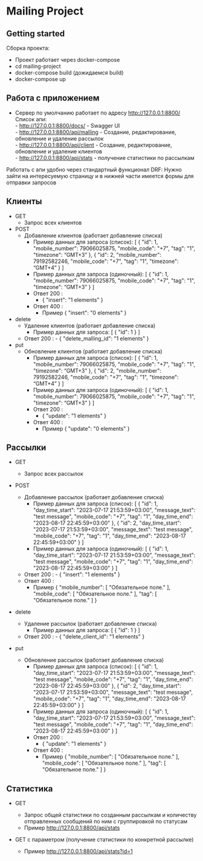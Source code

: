 # Mailing Project


## Getting started

Сборка проекта:
 - Проект работает через docker-compose
 - cd mailing-project
 - docker-compose build (дожидаемся build)
 - docker-compose up


## Работа с приложением

 - Сервер по умолчанию работает по адресу http://127.0.0.1:8800/<br>
	Список апи:<br>
		- http://127.0.0.1:8800/docs/ - Swagger UI <br>
		- http://127.0.0.1:8800/api/malling - Создание, редактирование, обновление и удаление рассылок<br>
		- http://127.0.0.1:8800/api/client - Создание, редактирование, обновление и удаление клиентов<br>
		- http://127.0.0.1:8800/api/stats - получение статистики по рассылкам<br>

Работать с апи удобно через стандартный функционал DRF:
	Нужно зайти на интересуемую страницу и в нижней части имеется формы для отправки запросов

## Клиенты

 - GET
 	- Запрос всех клиентов
 - POST
 	- Добавление клиентов (работает добавление списка)
 		- Пример данных для запроса (список):
 				[
					{
						"id": 1,
						"mobile_number": 79066025875,
						"mobile_code": "+7",
						"tag": "1",
						"timezone": “GMT+3”
					},
					{
						"id": 2,
						"mobile_number": 79192582246,
						"mobile_code": "+7",
						"tag": "1",
						"timezone": “GMT+4”
					}
				]
		- Пример данных для запроса (одиночный):
 				[
					{
						"id": 1,
						"mobile_number": 79066025875,
						"mobile_code": "+7",
						"tag": "1",
						"timezone": “GMT+3”
					}
				]
		- Ответ 200 :
			- {
					"insert": "1 elements"
				}
		- Ответ 400 :
			- Пример {
						"insert": "0 elements"
					}
  - delete
 	- Удаление клиентов (работает добавление списка)
 		- Пример данных для запроса:
 				[
					{
						"id": 1
					}
				]
	- Ответ 200 :
			- {
					"delete_malling_id": "1 elements"
				}		
  - put
 	- Обновление клиентов (работает добавление списка)
 		- Пример данных для запроса (список):
 				[
					{
						"id": 1,
						"mobile_number": 79066025875,
						"mobile_code": "+7",
						"tag": "1",
						"timezone": “GMT+3”
					},
					{
						"id": 2,
						"mobile_number": 79192582246,
						"mobile_code": "+7",
						"tag": "1",
						"timezone": “GMT+4”
					}
				]
		- Пример данных для запроса (одиночный):
 				[
					{
						"id": 1,
						"mobile_number": 79066025875,
						"mobile_code": "+7",
						"tag": "1",
						"timezone": “GMT+3”
					}
				]
		- Ответ 200 :
			- {
					"update": "1 elements"
				}
		- Ответ 400 :
			- Пример {
						"update": "0 elements"
					}
## Рассылки
  - GET
 	- Запрос всех рассылок
 - POST
 	- Добавление рассылок (работает добавление списка)
 		- Пример данных для запроса (список):
 				[
					{
						"id": 1,
						"day_time_start": "2023-07-17 21:53:59+03:00",
						"message_text": "test message",
						"mobile_code": "+7",
						"tag": "1",
						"day_time_end": "2023-08-17 22:45:59+03:00"
					},
					{
						"id": 2,
						"day_time_start": "2023-07-17 21:53:59+03:00",
						"message_text": "test message",
						"mobile_code": "+7",
						"tag": "1",
						"day_time_end": "2023-08-17 22:45:59+03:00"
					}
				]
		- Пример данных для запроса (одиночный):
 				[
					{
						"id": 1,
						"day_time_start": "2023-07-17 21:53:59+03:00",
						"message_text": "test message",
						"mobile_code": "+7",
						"tag": "1",
						"day_time_end": "2023-08-17 22:45:59+03:00"
					}
				]
	- Ответ 200 :
			- {
					"insert": "1 elements"
				}
	- Ответ 400 :
		- Пример {
				"mobile_number": [
					"Обязательное поле."
				],
				"mobile_code": [
					"Обязательное поле."
				],
				"tag": [
					"Обязательное поле."
				]
			}
  - delete
 	- Удаление рассылок (работает добавление списка)
 		- Пример данных для запроса:
 				[
					{
						"id": 1
					}
				]
	- Ответ 200 :
			- {
					"delete_client_id": "1 elements"
				}
		
  - put
 	- Обновление рассылок (работает добавление списка)
 		- Пример данных для запроса (список):
 				[
					{
						"id": 1,
						"day_time_start": "2023-07-17 21:53:59+03:00",
						"message_text": "test message",
						"mobile_code": "+7",
						"tag": "1",
						"day_time_end": "2023-08-17 22:45:59+03:00"
					},
					{
						"id": 2,
						"day_time_start": "2023-07-17 21:53:59+03:00",
						"message_text": "test message",
						"mobile_code": "+7",
						"tag": "1",
						"day_time_end": "2023-08-17 22:45:59+03:00"
					}
				]
		- Пример данных для запроса (одиночный):
 				[
					{
						"id": 1,
						"day_time_start": "2023-07-17 21:53:59+03:00",
						"message_text": "test message",
						"mobile_code": "+7",
						"tag": "1",
						"day_time_end": "2023-08-17 22:45:59+03:00"
					}
				]
		- Ответ 200 :
			- {
					"update": "1 elements"
				}
		- Ответ 400 :
			- Пример {
					"mobile_number": [
						"Обязательное поле."
					],
					"mobile_code": [
						"Обязательное поле."
					],
					"tag": [
						"Обязательное поле."
					]
				}

## Статистика

  - GET
 	- Запрос общей статистики по созданным рассылкам и количеству отправленных сообщений по ним с группировкой по статусам
 	- Пример http://127.0.0.1:8800/api/stats
 
  - GET c параметром (получение статистики по конкретной рассылке)
	- Пример http://127.0.0.1:8800/api/stats?id=1



